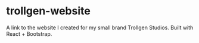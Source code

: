 # trollgen-website
A link to the website I created for my small brand Trollgen Studios. Built with React + Bootstrap.
